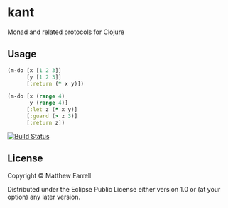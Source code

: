 # kant

Monad and related protocols for Clojure

## Usage

```clojure
(m-do [x [1 2 3]]
      [y [1 2 3]]
      [:return (* x y)])

(m-do [x (range 4)
       y (range 4)]
      [:let z (* x y)]
      [:guard (> z 3)]
      [:return z])
```

[![Build Status](https://travis-ci.org/farrellm/functional.svg?branch=master)](https://travis-ci.org/farrellm/functional)

## License

Copyright © Matthew Farrell

Distributed under the Eclipse Public License either version 1.0 or (at
your option) any later version.
